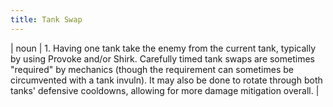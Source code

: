 ```yaml
---
title: Tank Swap
---
```

| noun | 1.  	Having one tank take the enemy from the current tank, typically by using Provoke and/or Shirk. Carefully timed tank swaps are sometimes "required" by mechanics (though the requirement can sometimes be circumvented with a tank invuln). It may also be done to rotate through both tanks' defensive cooldowns, allowing for more damage mitigation overall.	|